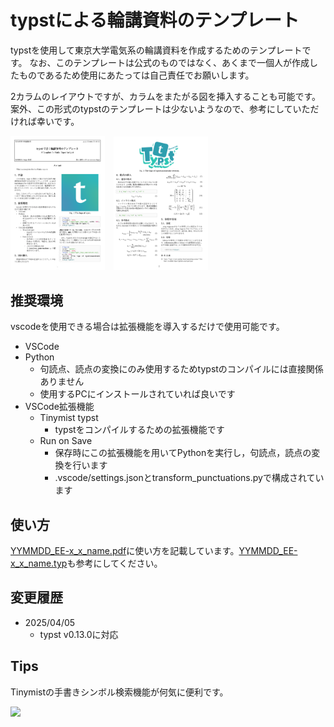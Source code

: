 # typstによる輪講資料のテンプレート
typstを使用して東京大学電気系の輪講資料を作成するためのテンプレートです。
なお、このテンプレートは公式のものではなく、あくまで一個人が作成したものであるため使用にあたっては自己責任でお願いします。

2カラムのレイアウトですが、カラムをまたがる図を挿入することも可能です。案外、この形式のtypstのテンプレートは少ないようなので、参考にしていただければ幸いです。

<p float="left">
  <img src="misc/preview1.png" style="margin-right: 10px; max-width:30%;" />
  <img src="misc/preview2.png" style="margin-right: 10px; max-width:30%;" />
</p>

## 推奨環境
vscodeを使用できる場合は拡張機能を導入するだけで使用可能です。
- VSCode
- Python
  - 句読点、読点の変換にのみ使用するためtypstのコンパイルには直接関係ありません
  - 使用するPCにインストールされていれば良いです
- VSCode拡張機能
  - Tinymist typst
    - typstをコンパイルするための拡張機能です
  - Run on Save
    - 保存時にこの拡張機能を用いてPythonを実行し，句読点，読点の変換を行います
    - .vscode/settings.jsonとtransform_punctuations.pyで構成されています

## 使い方
[YYMMDD_EE-x_x_name.pdf](YYMMDD_EE-x_x_name.pdf)に使い方を記載しています。[YYMMDD_EE-x_x_name.typ](YYMMDD_EE-x_x_name.typ)も参考にしてください。

## 変更履歴
- 2025/04/05
  - typst v0.13.0に対応

## Tips
Tinymistの手書きシンボル検索機能が何気に便利です。

<img src="misc/symbol.png" width="50%">

